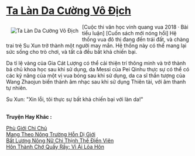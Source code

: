 <a href="https://truyentiki.com/ta-lan-da-cuong-vo-dich.30525/" title="Ta Làn Da Cường Vô Địch"><h1>Ta Làn Da Cường Vô Địch</h1></a><div style="display:table"><img align="right" style="float: left; padding: 10px;" src="https://truyentiki.com/a/img/str/src/30525.jpg" alt="Ta Làn Da Cường Vô Địch">[Cuộc thi văn học vinh quang vua 2018 · Bài tiểu luận] [Cuốn sách mới nóng hổi] Hệ thống vua đô thị đang đến trái đất, và chàng trai trẻ Su Xun trở thành một người may mắn. Hệ thống này có thể mang lại sức sống cho trò chơi, và tất cả đều bất khả chiến bại. <p></p> Da tỉ lệ vàng của Gia Cát Lượng có thể cải thiện trí thông minh và trở thành bá chủ khoa học sau khi sử dụng, da Messi của Pei Qinhu thực sự có thể có các kỹ năng của một vị vua bóng sau khi sử dụng, da ca sĩ thần tượng của Wang Zhaojun biến thành âm nhạc sau khi sử dụng Thiên tài, với âm thanh tự nhiên. <p></p> Su Xun: "Xin lỗi, tôi thực sự bất khả chiến bại với làn da!"</div><p><br><b>Truyện Hay Khác :</b></p><a href="https://truyentiki.com/phu-gioi-chi-chu.30524/" alt="Phù Giới Chi Chủ">Phù Giới Chi Chủ</a><br/><a href="https://github.com/nownovels/top500/tree/master/truyenhay/33549/" alt="Mang Theo Nông Trường Hỗn Dị Giới">Mang Theo Nông Trường Hỗn Dị Giới</a><br/><a href="https://github.com/nownovels/truyenhay/tree/master/truyenhay/30630/README.md" alt="Bất Lương Nông Nữ Chi Thịnh Thế Điền Viên">Bất Lương Nông Nữ Chi Thịnh Thế Điền Viên</a><br/><a href="https://github.com/nownovels/truyenhay/tree/master/truyenhay/30349/README.md" alt="Hôn Thành Chớ Quấy Rầy: Vì Ái Lỏa Hôn">Hôn Thành Chớ Quấy Rầy: Vì Ái Lỏa Hôn</a><br/>